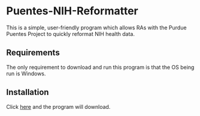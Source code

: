# Puentes-NIH-Reformatter
This is a simple, user-friendly program which allows RAs with the Purdue Puentes Project to quickly reformat NIH health data.

## Requirements
The only requirement to download and run this program is that the OS being run is Windows.

## Installation
Click [here](https://github.com/Reis-McMillan/Puentes-NIH-Reformatter/blob/171495f00ee1f0a8c82711c986ffaa8273162d57/dist/main.exe) and the program will download.

